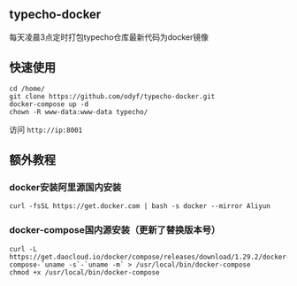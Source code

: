## typecho-docker
每天凌晨3点定时打包typecho仓库最新代码为docker镜像

## 快速使用
```
cd /home/
git clone https://github.com/odyf/typecho-docker.git
docker-compose up -d
chown -R www-data:www-data typecho/
```
访问 ```http://ip:8001```



## 额外教程

### docker安装阿里源国内安装
```
curl -fsSL https://get.docker.com | bash -s docker --mirror Aliyun
```
### docker-compose国内源安装（更新了替换版本号）
```
curl -L https://get.daocloud.io/docker/compose/releases/download/1.29.2/docker-compose-`uname -s`-`uname -m` > /usr/local/bin/docker-compose
chmod +x /usr/local/bin/docker-compose
```